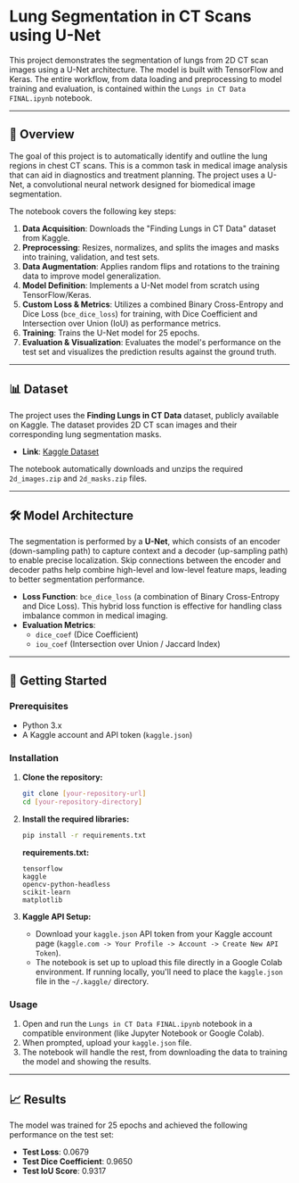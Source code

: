 # Lung Segmentation in CT Scans using U-Net

This project demonstrates the segmentation of lungs from 2D CT scan images using a U-Net architecture. The model is built with TensorFlow and Keras. The entire workflow, from data loading and preprocessing to model training and evaluation, is contained within the `Lungs in CT Data FINAL.ipynb` notebook.


---

## 📖 Overview

The goal of this project is to automatically identify and outline the lung regions in chest CT scans. This is a common task in medical image analysis that can aid in diagnostics and treatment planning. The project uses a U-Net, a convolutional neural network designed for biomedical image segmentation.

The notebook covers the following key steps:
1.  **Data Acquisition**: Downloads the "Finding Lungs in CT Data" dataset from Kaggle.
2.  **Preprocessing**: Resizes, normalizes, and splits the images and masks into training, validation, and test sets.
3.  **Data Augmentation**: Applies random flips and rotations to the training data to improve model generalization.
4.  **Model Definition**: Implements a U-Net model from scratch using TensorFlow/Keras.
5.  **Custom Loss & Metrics**: Utilizes a combined Binary Cross-Entropy and Dice Loss (`bce_dice_loss`) for training, with Dice Coefficient and Intersection over Union (IoU) as performance metrics.
6.  **Training**: Trains the U-Net model for 25 epochs.
7.  **Evaluation & Visualization**: Evaluates the model's performance on the test set and visualizes the prediction results against the ground truth.

---

## 📊 Dataset

The project uses the **Finding Lungs in CT Data** dataset, publicly available on Kaggle. The dataset provides 2D CT scan images and their corresponding lung segmentation masks.

-   **Link**: [Kaggle Dataset](https://www.kaggle.com/datasets/kmader/finding-lungs-in-ct-data)

The notebook automatically downloads and unzips the required `2d_images.zip` and `2d_masks.zip` files.

---

## 🛠️ Model Architecture

The segmentation is performed by a **U-Net**, which consists of an encoder (down-sampling path) to capture context and a decoder (up-sampling path) to enable precise localization. Skip connections between the encoder and decoder paths help combine high-level and low-level feature maps, leading to better segmentation performance.

-   **Loss Function**: `bce_dice_loss` (a combination of Binary Cross-Entropy and Dice Loss). This hybrid loss function is effective for handling class imbalance common in medical imaging.
-   **Evaluation Metrics**:
    -   `dice_coef` (Dice Coefficient)
    -   `iou_coef` (Intersection over Union / Jaccard Index)

---

## 🚀 Getting Started

### Prerequisites

-   Python 3.x
-   A Kaggle account and API token (`kaggle.json`)

### Installation

1.  **Clone the repository:**
    ```bash
    git clone [your-repository-url]
    cd [your-repository-directory]
    ```

2.  **Install the required libraries:**
    ```bash
    pip install -r requirements.txt
    ```
    **requirements.txt:**
    ```
    tensorflow
    kaggle
    opencv-python-headless
    scikit-learn
    matplotlib
    ```

3.  **Kaggle API Setup:**
    -   Download your `kaggle.json` API token from your Kaggle account page (`kaggle.com -> Your Profile -> Account -> Create New API Token`).
    -   The notebook is set up to upload this file directly in a Google Colab environment. If running locally, you'll need to place the `kaggle.json` file in the `~/.kaggle/` directory.

### Usage

1.  Open and run the `Lungs in CT Data FINAL.ipynb` notebook in a compatible environment (like Jupyter Notebook or Google Colab).
2.  When prompted, upload your `kaggle.json` file.
3.  The notebook will handle the rest, from downloading the data to training the model and showing the results.

---

## 📈 Results

The model was trained for 25 epochs and achieved the following performance on the test set:

-   **Test Loss**: 0.0679
-   **Test Dice Coefficient**: 0.9650
-   **Test IoU Score**: 0.9317


